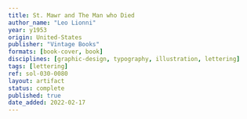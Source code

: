 ```yaml
---
title: St. Mawr and The Man who Died
author_name: "Leo Lionni"
year: y1953
origin: United-States
publisher: "Vintage Books"
formats: [book-cover, book]
disciplines: [graphic-design, typography, illustration, lettering]
tags: [lettering]
ref: sol-030-0080
layout: artifact
status: complete
published: true
date_added: 2022-02-17
---
```

